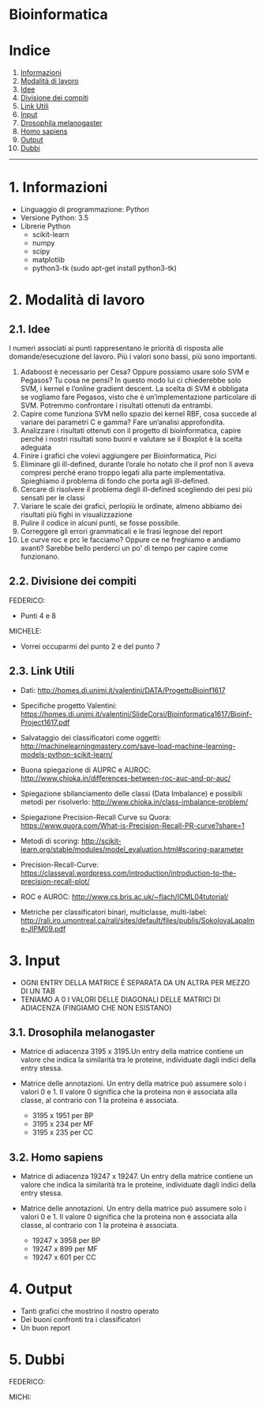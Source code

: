 Bioinformatica
================

# Indice

1. [Informazioni](#1-informazioni)
2. [Modalità di lavoro](#2-modalità-di-lavoro)
  1. [Idee](#21-idee)
  2. [Divisione dei compiti](#22-divisione-dei-compiti)
  3. [Link Utili](#23-link-utili)
3. [Input](#3-input)
  1. [Drosophila melanogaster](#31-drosophila-melanogaster)
  2. [Homo sapiens](#32-homo-sapiens)
4. [Output](#4-output)
5. [Dubbi](#5-dubbi)


-----------------

# 1. Informazioni

- Linguaggio di programmazione: Python
- Versione Python: 3.5
- Librerie Python
    - scikit-learn
    - numpy
    - scipy
    - matplotlib
    - python3-tk (sudo apt-get install python3-tk) 

# 2. Modalità di lavoro

## 2.1. Idee

I numeri associati ai punti rappresentano le priorità di risposta alle domande/esecuzione del lavoro. Più i valori sono bassi, più sono importanti.

1.  Adaboost è necessario per Cesa? Oppure possiamo usare solo SVM e Pegasos? Tu cosa ne pensi? In questo modo lui ci chiederebbe solo SVM, i kernel e l’online gradient descent. La scelta di SVM è obbligata se vogliamo fare Pegasos, visto che è un’implementazione particolare di SVM. Potremmo confrontare i risultati ottenuti da entrambi.
2.  Capire come funziona SVM nello spazio dei kernel RBF, cosa succede al variare dei parametri C e gamma? Fare un’analisi approfondita.
3.  Analizzare i risultati ottenuti con il progetto di bioinformatica, capire perché i nostri risultati sono buoni e valutare se il Boxplot è la scelta adeguata
4.  Finire i grafici che volevi aggiungere per Bioinformatica, Pici
5.  Eliminare gli ill-defined, durante l’orale ho notato che il prof non li aveva compresi perché erano troppo legati alla parte implementativa. Spieghiamo il problema di fondo che porta agli ill-defined.
6.  Cercare di risolvere il problema degli ill-defined scegliendo dei pesi più sensati per le classi
7.  Variare le scale dei grafici, perlopiù le ordinate, almeno abbiamo dei risultati più fighi in visualizzazione
8.  Pulire il codice in alcuni punti, se fosse possibile. 
9.  Correggere gli errori grammaticali e le frasi legnose del report
10. Le curve roc e prc le facciamo? Oppure ce ne freghiamo e andiamo avanti? Sarebbe bello perderci un po' di tempo per capire come funzionano. 

## 2.2. Divisione dei compiti

FEDERICO:

- Punti 4 e 8

MICHELE:

- Vorrei occuparmi del punto 2 e del punto 7

## 2.3. Link Utili

- Dati: http://homes.di.unimi.it/valentini/DATA/ProgettoBioinf1617

- Specifiche progetto Valentini: https://homes.di.unimi.it/valentini/SlideCorsi/Bioinformatica1617/Bioinf-Project1617.pdf

- Salvataggio dei classificatori come oggetti: http://machinelearningmastery.com/save-load-machine-learning-models-python-scikit-learn/

- Buona spiegazione di AUPRC e AUROC: http://www.chioka.in/differences-between-roc-auc-and-pr-auc/

- Spiegazione sbilanciamento delle classi (Data Imbalance) e possibili metodi per risolverlo: http://www.chioka.in/class-imbalance-problem/

- Spiegazione Precision-Recall Curve su Quora: https://www.quora.com/What-is-Precision-Recall-PR-curve?share=1

- Metodi di scoring: http://scikit-learn.org/stable/modules/model_evaluation.html#scoring-parameter

- Precision-Recall-Curve: https://classeval.wordpress.com/introduction/introduction-to-the-precision-recall-plot/

- ROC e AUROC: http://www.cs.bris.ac.uk/~flach/ICML04tutorial/ 

- Metriche per classificatori binari, multiclasse, multi-label: http://rali.iro.umontreal.ca/rali/sites/default/files/publis/SokolovaLapalme-JIPM09.pdf


# 3. Input

- OGNI ENTRY DELLA MATRICE É SEPARATA DA UN ALTRA PER MEZZO DI UN TAB
- TENIAMO A 0 I VALORI DELLE DIAGONALI DELLE MATRICI DI ADIACENZA (FINGIAMO CHE NON ESISTANO)


## 3.1. Drosophila melanogaster

- Matrice di adiacenza 3195 x 3195.Un entry della matrice contiene un valore che indica la similarità tra le proteine, individuate dagli indici della entry stessa.

- Matrice delle annotazioni. Un entry della matrice può assumere solo i valori 0 e 1. Il valore 0 significa che la proteina non è associata alla classe, al contrario con 1 la proteina è associata.
    - 3195 x 1951 per BP
    - 3195 x 234 per MF
    - 3195 x 235 per CC

## 3.2. Homo sapiens

- Matrice di adiacenza 19247 x 19247. Un entry della matrice contiene un valore che indica la similarità tra le proteine, individuate dagli indici della entry stessa.

- Matrice delle annotazioni. Un entry della matrice può assumere solo i valori 0 e 1. Il valore 0 significa che la proteina non è associata alla classe, al contrario con 1 la proteina è associata.
    - 19247 x 3958 per BP
    - 19247 x 899 per MF
    - 19247 x 601 per CC

# 4. Output

- Tanti grafici che mostrino il nostro operato
- Dei buoni confronti tra i classificatori
- Un buon report

# 5. Dubbi

FEDERICO:

MICHI:
